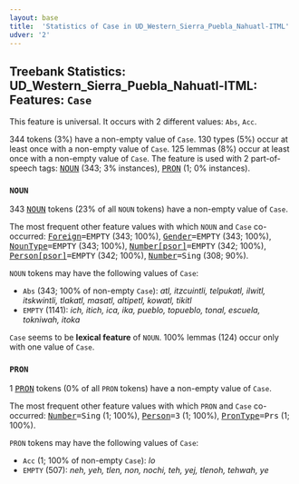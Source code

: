 ```yaml
---
layout: base
title:  'Statistics of Case in UD_Western_Sierra_Puebla_Nahuatl-ITML'
udver: '2'
---
```


## Treebank Statistics: UD_Western_Sierra_Puebla_Nahuatl-ITML: Features: `Case`

This feature is universal.
It occurs with 2 different values: `Abs`, `Acc`.

344 tokens (3%) have a non-empty value of `Case`.
130 types (5%) occur at least once with a non-empty value of `Case`.
125 lemmas (8%) occur at least once with a non-empty value of `Case`.
The feature is used with 2 part-of-speech tags: <tt><a href="nhi_itml-pos-NOUN.html">NOUN</a></tt> (343; 3% instances), <tt><a href="nhi_itml-pos-PRON.html">PRON</a></tt> (1; 0% instances).

### `NOUN`

343 <tt><a href="nhi_itml-pos-NOUN.html">NOUN</a></tt> tokens (23% of all `NOUN` tokens) have a non-empty value of `Case`.

The most frequent other feature values with which `NOUN` and `Case` co-occurred: <tt><a href="nhi_itml-feat-Foreign.html">Foreign</a></tt><tt>=EMPTY</tt> (343; 100%), <tt><a href="nhi_itml-feat-Gender.html">Gender</a></tt><tt>=EMPTY</tt> (343; 100%), <tt><a href="nhi_itml-feat-NounType.html">NounType</a></tt><tt>=EMPTY</tt> (343; 100%), <tt><a href="nhi_itml-feat-Number-psor.html">Number[psor]</a></tt><tt>=EMPTY</tt> (342; 100%), <tt><a href="nhi_itml-feat-Person-psor.html">Person[psor]</a></tt><tt>=EMPTY</tt> (342; 100%), <tt><a href="nhi_itml-feat-Number.html">Number</a></tt><tt>=Sing</tt> (308; 90%).

`NOUN` tokens may have the following values of `Case`:

* `Abs` (343; 100% of non-empty `Case`): <em>atl, itzcuintli, telpukatl, ilwitl, itskwintli, tlakatl, masatl, altipetl, kowatl, tikitl</em>
* `EMPTY` (1141): <em>ich, itich, ica, ika, pueblo, topueblo, tonal, escuela, tokniwah, itoka</em>

`Case` seems to be **lexical feature** of `NOUN`. 100% lemmas (124) occur only with one value of `Case`.

### `PRON`

1 <tt><a href="nhi_itml-pos-PRON.html">PRON</a></tt> tokens (0% of all `PRON` tokens) have a non-empty value of `Case`.

The most frequent other feature values with which `PRON` and `Case` co-occurred: <tt><a href="nhi_itml-feat-Number.html">Number</a></tt><tt>=Sing</tt> (1; 100%), <tt><a href="nhi_itml-feat-Person.html">Person</a></tt><tt>=3</tt> (1; 100%), <tt><a href="nhi_itml-feat-PronType.html">PronType</a></tt><tt>=Prs</tt> (1; 100%).

`PRON` tokens may have the following values of `Case`:

* `Acc` (1; 100% of non-empty `Case`): <em>lo</em>
* `EMPTY` (507): <em>neh, yeh, tlen, non, nochi, teh, yej, tlenoh, tehwah, ye</em>

